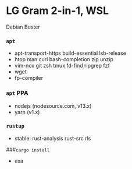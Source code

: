 LG Gram 2-in-1, WSL
========
Debian Buster

### `apt`
- apt-transport-https build-essential lsb-release
- htop man curl bash-completion zip unzip
- vim-nox git zsh tmux fd-find ripgrep fzf
- wget
- fp-compiler

### `apt` PPA
- nodejs (nodesource.com, v13.x)
- yarn (v1.x)

### `rustup`
- stable: rust-analysis rust-src rls

###`cargo install`
- exa
